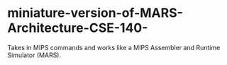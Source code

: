 # miniature-version-of-MARS-Architecture-CSE-140-
Takes in MIPS commands and works like a MIPS Assembler and Runtime Simulator (MARS). 
